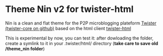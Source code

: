 Theme Nin v2 for twister-html
=============================

Nin is a clean and flat theme for the P2P microblogging plateform [Twister](http://twister.net.co) [(twister-core on github)](https://github.com/miguelfreitas/twister-core) based on the html client [twister-html](https://github.com/miguelfreitas/twister-html)

This is experimental by now, you can test it: after dowloading the folder, create a symlink to it in your .twister/html/ directory (**take care to save old /theme_nin folder**)
